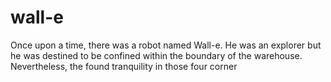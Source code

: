 # wall-e
Once upon a time, there was a robot named Wall-e. He was an explorer but he was destined to be confined within the boundary of the warehouse. Nevertheless, the found tranquility in those four corner 
